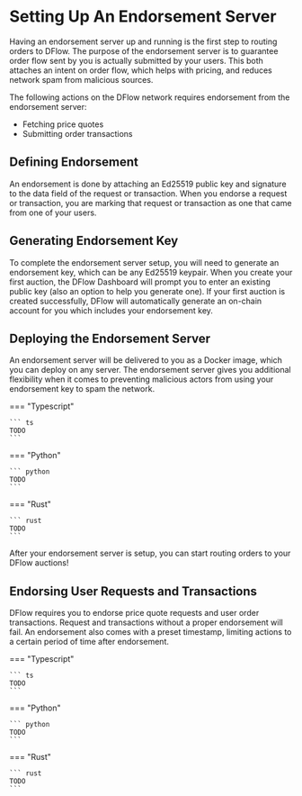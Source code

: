 # Setting Up An Endorsement Server

Having an endorsement server up and running is the first step to routing orders to DFlow. The purpose of the endorsement server is to guarantee order flow sent by you is actually submitted by your users. This both attaches an intent on order flow, which helps with pricing, and reduces network spam from malicious sources.

The following actions on the DFlow network requires endorsement from the endorsement server:

- Fetching price quotes
- Submitting order transactions

## Defining Endorsement

An endorsement is done by attaching an Ed25519 public key and signature to the data field of the request or transaction. When you endorse a request or transaction, you are marking that request or transaction as one that came from one of your users.

## Generating Endorsement Key

To complete the endorsement server setup, you will need to generate an endorsement key, which can be any Ed25519 keypair. When you create your first auction, the DFlow Dashboard will prompt you to enter an existing public key (also an option to help you generate one). If your first auction is created successfully, DFlow will automatically generate an on-chain account for you which includes your endorsement key.

## Deploying the Endorsement Server

An endorsement server will be delivered to you as a Docker image, which you can deploy on any server. The endorsement server gives you additional flexibility when it comes to preventing malicious actors from using your endorsement key to spam the network.

=== "Typescript"

    ``` ts
    TODO
    ```

=== "Python"

    ``` python
    TODO
    ```

=== "Rust"

    ``` rust
    TODO
    ```

After your endorsement server is setup, you can start routing orders to your DFlow auctions!

## Endorsing User Requests and Transactions

DFlow requires you to endorse price quote requests and user order transactions. Request and transactions without a proper endorsement will fail. An endorsement also comes with a preset timestamp, limiting actions to a certain period of time after endorsement.

=== "Typescript"

    ``` ts
    TODO
    ```

=== "Python"

    ``` python
    TODO
    ```

=== "Rust"

    ``` rust
    TODO
    ```
